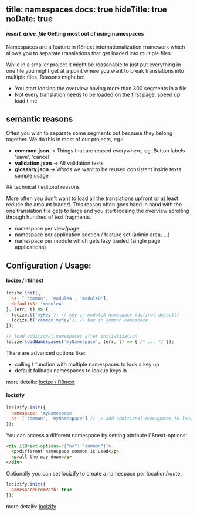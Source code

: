 title: namespaces
docs: true
hideTitle: true
noDate: true
---

<h4 class="headline"><i class="material-icons" translated>insert_drive_file</i> Getting most out of using namespaces</h4>

Namespaces are a feature in i18next internationalization framework which allows you to separate translations that get loaded into multiple files.

While in a smaller project it might be reasonable to just put everything in one file you might get at a point where you want to break translations into multiple files. Reasons might be:

- You start loosing the overview having more than 300 segments in a file
- Not every translation needs to be loaded on the first page, speed up load time


## semantic reasons

Often you wish to separate some segments out because they belong together. We do this in most of our projects, eg.:

- **common.json** -> Things that are reused everywhere, eg. Button labels 'save', 'cancel'
- **validation.json** -> All validation texts
- **glossary.json** -> Words we want to be reused consistent inside texts [sample usage](http://i18next.com/translate/nesting/)


## technical / editoral reasons

More often you don't want to load all the translations upfront or at least reduce the amount loaded. This reason often goes hand in hand with the one translation file gets to large and you start loosing the overview scrolling through hundred of text fragments.

- namespace per view/page
- namespace per application section / feature set (admin area, ...)
- namespace per module which gets lazy loaded (single page applications)

## Configuration / Usage:

#### locize / i18next

```js
locize.init({
  ns: ['common', 'moduleA', 'moduleB'],
  defaultNS: 'moduleA'
}, (err, t) => {
  locize.t('myKey'); // key in moduleA namespace (defined default)
  locize.t('common:myKey'); // key in common namespace
});

// load additional namespaces after initialization
locize.loadNamespaces('myNamespace', (err, t) => { /* ... */ });
```

There are advanced options like:

- calling t function with multiple namespaces to look a key up
- default fallback namespaces to lookup keys in

more details: [locize / i18next](http://i18next.com/translate/namespace/)

#### locizify

```js
locizify.init({
  namespace: 'myNamespace'
  ns: ['common', 'myNamespace'] // -> add additional namespaces to load
});
```

You can access a different namespace by setting attribute i18next-options:

```html
<div i18next-options='{"ns": "common"}'>
  <p>different namespace common is used</p>
  <p>all the way down</p>
</div>
```

Optionally you can set locizify to create a namespace per location/route.

```js
locizify.init({
  namespaceFromPath: true
});
```

more details: [locizify](https://github.com/locize/locizify#set-different-namespaces)
